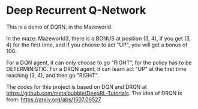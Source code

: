 # Deep Recurrent Q-Network
This is a demo of DQRN, in the Mazeworld.

In the maze: Mazeworld3, there is a BONUS at position (3, 4), if you get (3, 4) for the first time, and if you choose to act "UP", you will get a bonus of 100.

For a DQN agent, it can only choose to go "RIGHT", for the policy has to be DETERMINISTIC. For a DRQN agent, it can learn act "UP" at the first time reaching (3, 4), and then go "RIGHT".

The codes for this project is based on DQN and DRQN at https://github.com/metalbubble/DeepRL-Tutorials.
The idea of DRQN is from: https://arxiv.org/abs/1507.06527
